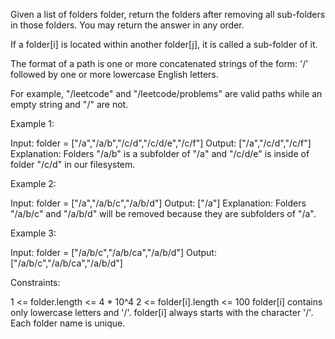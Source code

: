 Given a list of folders folder, return the folders after removing all
sub-folders in those folders. You may return the answer in any order.

If a folder[i] is located within another folder[j], it is called a sub-folder
of it.

The format of a path is one or more concatenated strings of the form: '/'
followed by one or more lowercase English letters.


For example, "/leetcode" and "/leetcode/problems" are valid paths while an
empty string and "/" are not.



Example 1:


Input: folder = ["/a","/a/b","/c/d","/c/d/e","/c/f"]
Output: ["/a","/c/d","/c/f"]
Explanation: Folders "/a/b" is a subfolder of "/a" and "/c/d/e" is inside of
folder "/c/d" in our filesystem.


Example 2:


Input: folder = ["/a","/a/b/c","/a/b/d"]
Output: ["/a"]
Explanation: Folders "/a/b/c" and "/a/b/d" will be removed because they are
subfolders of "/a".


Example 3:


Input: folder = ["/a/b/c","/a/b/ca","/a/b/d"]
Output: ["/a/b/c","/a/b/ca","/a/b/d"]



Constraints:


1 <= folder.length <= 4 * 10^4
2 <= folder[i].length <= 100
folder[i] contains only lowercase letters and '/'.
folder[i] always starts with the character '/'.
Each folder name is unique.




